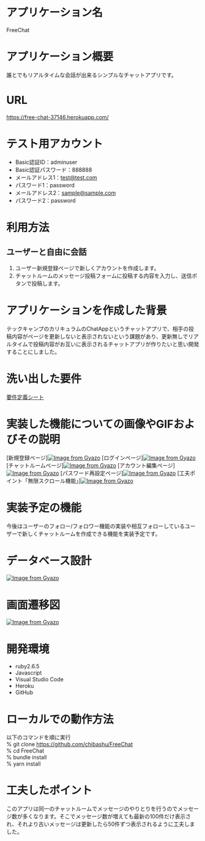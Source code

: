 # アプリケーション名

FreeChat

# アプリケーション概要

誰とでもリアルタイムな会話が出来るシンプルなチャットアプリです。

# URL

https://free-chat-37146.herokuapp.com/

# テスト用アカウント

- Basic認証ID：adminuser
- Basic認証パスワード：888888
- メールアドレス1：test@test.com
- パスワード1：password
- メールアドレス2：sample@sample.com
- パスワード2：password

# 利用方法

## ユーザーと自由に会話

1. ユーザー新規登録ページで新しくアカウントを作成します。
2. チャットルームのメッセージ投稿フォームに投稿する内容を入力し、送信ボタンで投稿します。

# アプリケーションを作成した背景

テックキャンプのカリキュラムのChatAppというチャットアプリで、相手の投稿内容がページを更新しないと表示されないという課題があり、更新無しでリアルタイムで投稿内容がお互いに表示されるチャットアプリが作りたいと思い開発することにしました。

# 洗い出した要件

[要件定義シート](https://docs.google.com/spreadsheets/d/1bkiH4GMnacMiWhnU9ZZuSz-AZgrPljJljB8mhwrSMJA/edit?usp=sharing)

# 実装した機能についての画像やGIFおよびその説明
[新規登録ページ][![Image from Gyazo](https://i.gyazo.com/3aebfdeac4c7db8fb18ee1f8b8c30b1f.png)](https://gyazo.com/3aebfdeac4c7db8fb18ee1f8b8c30b1f)
[ログインページ][![Image from Gyazo](https://i.gyazo.com/85694b37505aca4a3763f053abb1cc0f.png)](https://gyazo.com/85694b37505aca4a3763f053abb1cc0f)
[チャットルームページ][![Image from Gyazo](https://i.gyazo.com/d66c945d29e9df04c3bc81760e437e17.png)](https://gyazo.com/d66c945d29e9df04c3bc81760e437e17)
[アカウント編集ページ][![Image from Gyazo](https://i.gyazo.com/975f4ffaa300d1b496f314dc9b6c796b.png)](https://gyazo.com/975f4ffaa300d1b496f314dc9b6c796b)
[パスワード再設定ページ][![Image from Gyazo](https://i.gyazo.com/99e97b437bf96faca61f5afd28e3e6b6.png)](https://gyazo.com/99e97b437bf96faca61f5afd28e3e6b6)
[工夫ポイント「無限スクロール機能」][![Image from Gyazo](https://i.gyazo.com/a3308a8c3a17811abb80a6ea95125136.gif)](https://gyazo.com/a3308a8c3a17811abb80a6ea95125136)

# 実装予定の機能

今後はユーザーのフォロー/フォロワー機能の実装や相互フォローしているユーザーで新しくチャットルームを作成できる機能を実装予定です。

# データベース設計

[![Image from Gyazo](https://i.gyazo.com/ab707f9b509244d69c3c6a329ccb354b.png)](https://gyazo.com/ab707f9b509244d69c3c6a329ccb354b)

# 画面遷移図

[![Image from Gyazo](https://i.gyazo.com/0eb9989227cefde18f4bd1682d2ba3ef.png)](https://gyazo.com/0eb9989227cefde18f4bd1682d2ba3ef)

# 開発環境

- ruby2.6.5
- Javascript
- Visual Studio Code
- Heroku
- GitHub

# ローカルでの動作方法

以下のコマンドを順に実行  
% git clone https://github.com/chibashu/FreeChat  
% cd FreeChat  
% bundle install  
% yarn install  

# 工夫したポイント

このアプリは同一のチャットルームでメッセージのやりとりを行うのでメッセージ数が多くなります。そこでメッセージ数が増えても最新の100件だけ表示され、それより古いメッセージは更新したら50件ずつ表示されるように工夫しました。